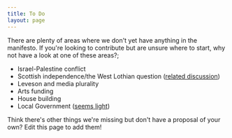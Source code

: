 ```yaml
---
title: To Do
layout: page
---
```


There are plenty of areas where we don't yet have anything in the manifesto. If you're looking to contribute but are unsure where to start, why not have a look at one of these areas?;

* Israel-Palestine conflict
* Scottish independence/the West Lothian question ([related discussion](https://github.com/openpolitics/manifesto/issues/28))
* Leveson and media plurality
* Arts funding
* House building
* Local Government ([seems light](http://openpolitics.org.uk/manifesto/local_government.html))

Think there's other things we're missing but don't have a proposal of your own? Edit this page to add them!
